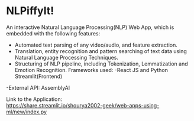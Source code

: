 # NLPiffyIt!

An interactive Natural Language Processing(NLP) Web App, which is embedded with the following features:
- Automated text parsing of any video/audio, and feature extraction.
- Translation, entity recognition and pattern searching of text data using Natural Language Processing Techniques.
- Structuring of NLP pipeline, including Tokenization, Lemmatization and Emotion Recognition.
Frameworks used:
-React JS and Python Streamlit(Frontend) 

-External API: AssemblyAI



Link to the Application:\
https://share.streamlit.io/shourya2002-geek/web-apps-using-ml/new/index.py
